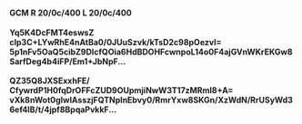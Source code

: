 #### GCM R 20/0c/400 L 20/0c/400
**Yq5K4DcFMT4eswsZ**<br/>**clp3C+LYwRhE4nAtBa0/0JUuSzvk/kTsD2c98pOezvI=**<br/>**5p1nFv5OaQ5cibZ9DIcfQOia6HdBDOHFcwnpoL14o0F4ajGVnWKrEKGw8SarfDeg4b4iFP/Em1+JbNpF...**<br/><br/>
**QZ35Q8JXSExxhFE/**<br/>**CfywrdP1H0fqDrOFFcZUD9OUpmjiNwW3T17zMRml8+A=**<br/>**vXk8nWot0gIwIAsszjFQTNplnEbvy0/RmrYxw8SKGn/XzWdN/RrUSyWd36ef4IB/t/4jpf8BpqaPvkkF...**